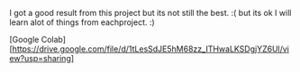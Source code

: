 I got a good result from this project but its not still the best. :( but its ok I will learn alot of things from eachproject. :)

[Google Colab][https://drive.google.com/file/d/1tLesSdJE5hM68zz_ITHwaLKSDgjYZ6Ul/view?usp=sharing]
